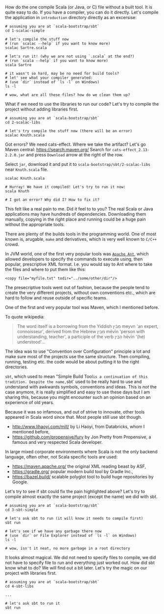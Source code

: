 How do the one compile Scala (or Java, or C) file without a built tool. It is
quite easy to do. If you have a compiler, you can do it directly. Let's compile
the application in `introduction` directory directly as an excersise:
```
# assuming you are at `scala-bootstrap/sbt`
cd 1-scalac-simple

# let's compile the stuff now
# (run `scalac --help` if you want to know more)
scalac Sartre.scala

# let's run it! (why we are not using `.scala` at the end?)
# (run `scala --help` if you want to know more)
scala Sartre

# it wasn't so hard, may be no need for build tools?
# let' see what your compiler generated:
# (use `dir` instead of `ls -l` on Windows)
ls -l

# wow, what are all these files? how do we clean them up?
```

What if we need to use the libraries to run our code? Let's try to compile the
project without adding libraries first.
```
# assuming you are at `scala-bootstrap/sbt`
cd 2-scalac-libs

# let's try compile the stuff now (there will be an error)
scalac Knuth.scala
```

Got errors? We need cats-effect. Where we take the artifact?
Let's go Maven central: https://search.maven.org/
Search for `cats-effect_2.13-2.2.0.jar` and press `Download` arrow
at the right of the row.

Select `jar`, download it and put it to `scala-bootstrap/sbt/2-scalac-libs` near
`Knuth.scala` file.
```
scalac Knuth.scala

# Hurray! We have it compiled! Let's try to run it now:
scala Knuth

# I got an error? Why did I? How to fix it?
```

This felt like a real pain to me. Did it feel to to you? The real Scala or Java
applications may have hundreds of dependencies. Downloading them manually,
copying in the right place and running could be a huge pain without the appropriate
tools.

There are plenty of the builds tools in the programming world. One of most known
is, arugable, `make` and derivatives, which is very well known to `C/C++` crowd.

In JVM world, one of the first very popular tools was
[`Apache Ant`](https://ant.apache.org/), which allowed developers to specify the
commands to execute using, then popular, prescriptive XML format. I.e. you would
say to Ant where to take the files and where to put them like this:
```
<copy file="myfile.txt" todir="../some/other/dir"/>
```

The presecriptive tools went out of fashion, because the people tend to create
the very different projects, without own conventions etc., which are hard to
follow and reuse outside of specific teams.

One of the first and very popular tool was Maven, which I mentioned before.

To quote wikipedia:
> The word itself is a borrowing from the Yiddish מבֿין meyvn 'an expert,
connoisseur', derived from the Hebrew מבין‎ mēvīn 'person with understanding,
teacher', a participle of the verb הֵבִין‎ hēvīn '(he) understood'...

The idea was to use "Convention over Configuration" principle a lot and make
sure most of the projects use the same structure. Then compiling, running,
testing etc. the code would be about putting it to the right directories.

`sbt`, which used to mean "Simple Build Tool` is a continuation of this
tradition. Despite the name, `sbt` used to be really hard to use and understand
with awkwards symbols, conventions and ideas. This is _not_ the case anymore,
it is really simplified and easy to use these days but I am sharing this,
because you might encounter such an opinion based on an experience of old years.

Because it was so infamous, and out of strive to innovate, other tools appeared
in Scala word since that. Most people still use sbt though.
- http://www.lihaoyi.com/mill/ by Li Haoyi, from Databricks, whom I mentioned before,
- https://github.com/propensive/fury by Jon Pretty from Propensive, a famous and
  very respected Scala developer.

In large mixed corporate environments where Scala is not the only backend
language, often other, not Scala specific tools are used:
- https://maven.apache.org/ the original XML reading beast by ASF,
- https://gradle.org/ popular modern build tool by Gradle Inc.,
- https://bazel.build/ scalable polyglot tool to build huge repositories by Google.

Let's try to see if sbt could fix the pain highlighted above? Let's try to
compile almost exactly the same project (except the name) we did with sbt.

```
# assuming you are at `scala-bootstrap/sbt`
cd 3-sbt-simple

# let's ask sbt to run (it will know it needs to compile first)
sbt run

# let's see if we have any garbage there now
# (use `dir` or File Explorer instead of `ls -l` on Windows)
ls -l

# wow, isn't it neat, no more garbage in a root directory
```

It looks almost magical. We did not need to specify files to compile,
we did not have to specify file to run and everything just worked out.
How did sbt know what to do? We will find out a bit later. Let's
try the magic on our project with libraries first.

```
# assuming you are at `scala-bootstrap/sbt`
cd 4-sbt-libs

...

# let's ask sbt to run it
sbt run

```
